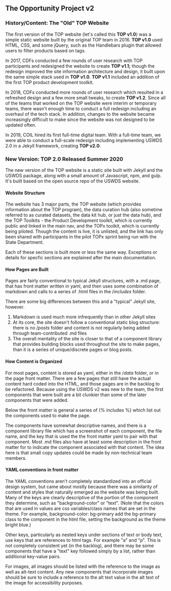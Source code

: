 
## The Opportunity Project v2

### History/Content: The "Old" TOP Website

The first version of the TOP website (let's called this **TOP v1.0**) was a simple static website built by the original TOP team in 2016. **TOP v1.0** used HTML, CSS, and some jQuery, such as the Handlebars plugin that allowed users to filter products based on tags.

In 2017, CDFs conducted a few rounds of user research with TOP participants and redesigned the website to create **TOP v1.1;** though the redesign improved the site information architecture and design, it built upon the same simple stack used in **TOP v1.0**. **TOP v1.1** included an addition of the first TOP product development toolkit.

In 2018, CDFs conducted more rounds of user research which resulted in a refreshed design and a few more small tweaks, to create **TOP v1.2**. Since all of the teams that worked on the TOP website were interim or temporary teams, there wasn't enough time to conduct a full redesign including an overhaul of the tech stack. In addition, changes to the website became increasingly difficult to make since the website was not designed to be updated often.

In 2019, COIL hired its first full-time digital team. With a full-time team, we were able to conduct a full-scale redesign including implementing USWDS 2.0 in a Jekyll framework, creating **TOP v2.0**.

### New Version: TOP 2.0 Released Summer 2020

The new version of the TOP website is a static site built with Jekyll and the USWDS package, along with a small amount of Javascript, npm, and gulp. It's built based on the open source repo of the USWDS website.


#### Website Structure

The website has 3 major parts, the TOP website (which provides information about the TOP program), the data curation hub (also sometime referred to as curated datasets, the data kit hub, or just the data hub), and the TOP Toolkits - the Product Development toolkit, which is currently public and linked in the main nav, and the TOPx toolkit, which is currently being piloted. Though the content is live, it is unlisted, and the link has only been shared with participants in the pilot TOPx sprint being run with the State Department.

Each of these sections is built more or less the same way. Exceptions or details for specfic sections are explained after the main documentation.

#### How Pages are Built

Pages are fairly conventional to typical Jekyll structures, with a .md page, that has front matter written in yaml, and then uses some combination of markdown and calls to a series of .html files in the /_includes_ folder.

There are some big differences between this and a "typical" Jekyll site, however.

1) Markdown is used much more infrequently than in other Jekyll sites
2) At its core, the site doesn't follow a conventional static blog structure: there is no /_posts_ folder and content is not regularly being added through team-contributed .md files
3) The overall mentality of the site is closer to that of a component library that provides building blocks used throughout the site to make pages, than it is a series of unique/discrete pages or blog posts.

#### How Content is Organized

For most pages, content is stored as yaml, either in the /_data_ folder, or in the page front matter. There are a few pages that still have the actual content hard coded into the HTML, and those pages are in the backlog to be refactored. Because using the USWDS v2 was new to the team, the first components that were built are a bit clunkier than some of the later components that were added.

Below the front matter is general a series of {% includes %} which list out the components used to make the page.

The components have somewhat descriptive names, and there is a component library file which has a screenshot of each component, the file name, and the key that is used the the front matter yaml to pair with that component. Most .md files also have at least some description in the front matter for to indicate the component associated with that content. The idea here is that small copy updates could be made by non-technical team members.

#### YAML conventions in front matter

The YAML conventions aren't completely standardized into an official design system, but came about mostly because there was a similarity of content and styles that naturally emerged as the website was being built. Many of the keys are clearly descriptive of the portion of the component they determine, such as "background-color" or "text". (Note that the colors that are used in values are css variables/class names that are set in the theme. For example, background-color: bg-primary add the bg-primary class to the component in the html file, setting the background as the theme bright blue.)

Other keys, particularly as nested keys under sections of text or body text, use keys that are references to html tags. For example "a" and "p". This is not completely consistent yet (in the backlog), and there may be some components that have a "text" key followed simply by a list, rather than additional key-value pairs. 

For images, all images should be listed with the reference to the image as well as alt-text content. Any new components that incorporate images should be sure to include a reference to the alt text value in the alt text of the image for accessibility purposes.
